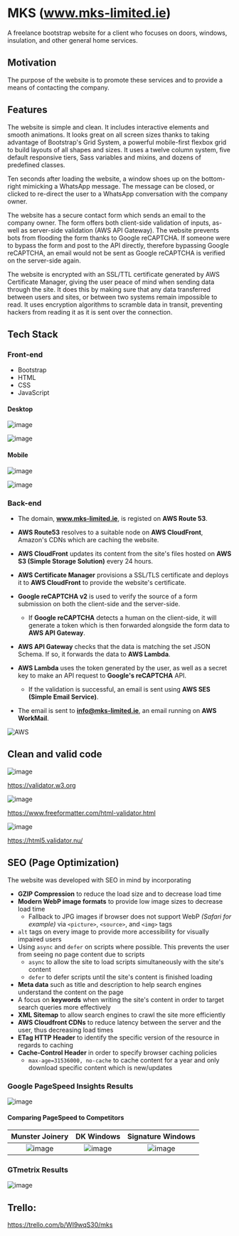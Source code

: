 # MKS (www.mks-limited.ie)
A freelance bootstrap website for a client who focuses on doors, windows, insulation, and other general home services.

## Motivation
The purpose of the website is to promote these services and to provide a means of contacting the company.

## Features
The website is simple and clean. It includes interactive elements and smooth animations. It looks great on all screen sizes thanks to taking advantage of Bootstrap's Grid System, a powerful mobile-first flexbox grid to build layouts of all shapes and sizes. It uses a twelve column system, five default responsive tiers, Sass variables and mixins, and dozens of predefined classes.

Ten seconds after loading the website, a window shoes up on the bottom-right mimicking a WhatsApp message. The message can be closed, or clicked to re-direct the user to a WhatsApp conversation with the company owner.

The website has a secure contact form which sends an email to the company owner. The form offers both client-side validation of inputs, as-well as server-side validation (AWS API Gateway). The website prevents bots from flooding the form thanks to Google reCAPTCHA. If someone were to bypass the form and post to the API directly, therefore bypassing Google reCAPTCHA, an email would not be sent as Google reCAPTCHA is verified on the server-side again.

The website is encrypted with an SSL/TTL certificate generated by AWS Certificate Manager, giving the user peace of mind when sending data through the site. It does this by making sure that any data transferred between users and sites, or between two systems remain impossible to read. It uses encryption algorithms to scramble data in transit, preventing hackers from reading it as it is sent over the connection.

## Tech Stack
### Front-end
* Bootstrap
* HTML
* CSS
* JavaScript

#### Desktop
![image](https://user-images.githubusercontent.com/46572996/109439952-50559a80-7a28-11eb-8170-49332b2594e7.png)

![image](https://user-images.githubusercontent.com/46572996/109440146-15079b80-7a29-11eb-8024-90eae9947fb4.png)

#### Mobile
![image](https://user-images.githubusercontent.com/46572996/109440077-d7a30e00-7a28-11eb-9b2a-2467f9d81800.png)

![image](https://user-images.githubusercontent.com/46572996/109440106-f0abbf00-7a28-11eb-8abb-418dd5ca5a8d.png)


### Back-end
* The domain, **www.mks-limited.ie**, is registed on **AWS Route 53**.
* **AWS Route53** resolves to a suitable node on **AWS CloudFront**, Amazon's CDNs which are caching the website.
* **AWS CloudFront** updates its content from the site's files hosted on **AWS S3 (Simple Storage Solution)** every 24 hours.
* **AWS Certificate Manager** provisions a SSL/TLS certificate and deploys it to **AWS CloudFront** to provide the website's certificate.

* **Google reCAPTCHA v2** is used to verify the source of a form submission on both the client-side and the server-side.
  * If **Google reCAPTCHA** detects a human on the client-side, it will generate a token which is then forwarded alongside the form data to **AWS API Gateway**.

* **AWS API Gateway** checks that the data is matching the set JSON Schema. If so, it forwards the data to **AWS Lambda**.
* **AWS Lambda** uses the token generated by the user, as well as a secret key to make an API request to **Google's reCAPTCHA** API.
  * If the validation is successful, an email is sent using **AWS SES (Simple Email Service)**.
* The email is sent to **info@mks-limited.ie**, an email running on **AWS WorkMail**.
 
![AWS](https://user-images.githubusercontent.com/46572996/109439085-cfe16a80-7a24-11eb-9cde-279fcf94a29f.png)

## Clean and valid code
![image](https://user-images.githubusercontent.com/46572996/112821542-bad91500-907e-11eb-95e7-28898236427c.png)

https://validator.w3.org

![image](https://user-images.githubusercontent.com/46572996/112822022-4e124a80-907f-11eb-99b2-b1788819fdf1.png)

https://www.freeformatter.com/html-validator.html

![image](https://user-images.githubusercontent.com/46572996/112822229-96316d00-907f-11eb-9aae-276c18d77904.png)

https://html5.validator.nu/

## SEO (Page Optimization)
The website was developed with SEO in mind by incorporating
* **GZIP Compression** to reduce the load size and to decrease load time
* **Modern WebP image formats** to provide low image sizes to decrease load time
    * Fallback to JPG images if browser does not support WebP *(Safari for example)* via `<picture>`, `<source>`, and `<img>` tags
* `alt` tags on every image to provide more accessibility for visually impaired users
* Using `async` and `defer` on scripts where possible. This prevents the user from seeing no page content due to scripts
    * `async` to allow the site to load scripts simultaneously with the site's content
    * `defer` to defer scripts until the site's content is finished loading
* **Meta data** such as title and description to help search engines understand the content on the page
* A focus on **keywords** when writing the site's content in order to target search queries more effectively
* **XML Sitemap** to allow search engines to crawl the site more efficiently
* **AWS Cloudfront CDNs** to reduce latency between the server and the user, thus decreasing load times
* **ETag HTTP Header** to identify the specific version of the resource in regards to caching
* **Cache-Control Header** in order to specify browser caching policies
    * `max-age=31536000, no-cache` to cache content for a year and only download specific content which is new/updates

### Google PageSpeed Insights Results

![image](https://user-images.githubusercontent.com/46572996/112718379-70269400-8eea-11eb-9659-257f0dba376e.png)

#### Comparing PageSpeed to Competitors

Munster Joinery             |  DK Windows               | Signature Windows
:-------------------------:|:-------------------------:|:-------------------------:
![image](https://user-images.githubusercontent.com/46572996/112718819-5175cc80-8eed-11eb-8d4e-0ad1e77bc93d.png)  |  ![image](https://user-images.githubusercontent.com/46572996/112718841-84b85b80-8eed-11eb-9acf-364033884e1d.png) | ![image](https://user-images.githubusercontent.com/46572996/112718914-e973b600-8eed-11eb-8d2e-7849fc434b82.png)

### GTmetrix Results
![image](https://user-images.githubusercontent.com/46572996/112836496-95ee9d00-9092-11eb-9103-827e9c5db6b3.png)

## Trello: 
https://trello.com/b/WI9wqS30/mks

